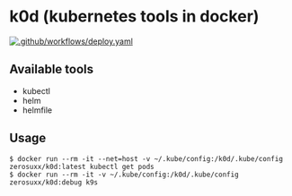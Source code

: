 # k0d (kubernetes tools in docker)

[![.github/workflows/deploy.yaml](https://github.com/zerok8s/k0d/actions/workflows/deploy.yaml/badge.svg)](https://github.com/zerok8s/k0d/actions/workflows/deploy.yaml)

## Available tools
- kubectl
- helm
- helmfile

## Usage
```shell
$ docker run --rm -it --net=host -v ~/.kube/config:/k0d/.kube/config zerosuxx/k0d:latest kubectl get pods
$ docker run --rm -it -v ~/.kube/config:/k0d/.kube/config zerosuxx/k0d:debug k9s
```
